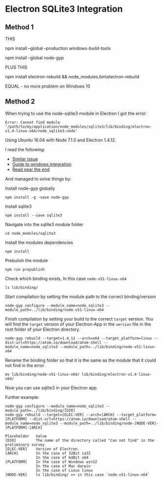# Electron SQLite3 Integration
## Method 1
THIS

npm install –global –production windows-build-tools

npm install –global node-gyp

PLUS THIS

npm install electron-rebuild && node_modules.bin\electron-rebuild

EQUAL - no more problem on Windows 10

## Method 2
When trying to use the node-sqlite3 module in Electron I got the error:

    Error: Cannot find module '/path/to/my/application/node_modules/sqlite3/lib/binding/electron-v1.4-linux-x64/node_sqlite3.node'

Using Ubuntu 16.04 with Node 7.1.0 and Electron 1.4.12.

I read the following:

* [Similar issue](https://github.com/TryGhost/Ghost/issues/5911)
* [Guide to windows integration](https://gist.github.com/maximilian-ruppert/9de273f72c1ba4aa62d6)
* [Read near the end](https://translate.google.com/translate?hl=en&sl=ja&u=http://qiita.com/noobar/items/0128677c44bb9dde88b2&prev=search)

And managed to solve things by:

Install node-gyp globally

    npm install -g -save node-gyp

Install sqlite3

    npm install --save sqlite3

Navigate into the sqlite3 module folder

    cd node_modules/sqlite3

Install the modules dependencies

    npm install

Prebulish the module

    npm run prepublish

Check which binding exists, In this case `node-v51-linux-x64`

    ls lib/binding/

Start compilation by setting the module path to the correct binding/version 

    node-gyp configure --module_name=node_sqlite3 --module_path=../lib/binding/node-v51-linux-x64

Finish compilation by setting your build to the correct `target` version. You will find the `target` version of your Electron-App in the `version` file in the root folder of your Electron directory.

    node-gyp rebuild --target=1.4.12 --arch=x64 --target_platform=linux --dist-url=https://atom.io/download/atom-shell --module_name=node_sqlite3 --module_path=../lib/binding/node-v51-linux-x64

Rename the binding folder so that it is the same as the module that it could not find in the error

    mv lib/binding/node-v51-linux-x64/ lib/binding/electron-v1.4-linux-x64/

Now you can use sqlite3 in your Electron app.

Further example:

    node-gyp configure --module_name=node_sqlite3 --module_path=../lib/binding/[DIR]
    node-gyp rebuild --target=[ELEC-VER] --arch=[ARCH] --target_platform=[PLATFORM] --dist-url=https://atom.io/download/atom-shell --module_name=node_sqlite3 --module_path=../lib/binding/node-[NODE-VER]-[PLATFORM]-[ARCH]

    Placeholder   Value
    [DIR]         The name of the directory called "Can not find" in the preliminary survey
    [ELEC-VER]    Version of Electron.
    [ARCH]        In the case of 32Bit ia32
                  In the case of 64Bit x64
    [PLATFORM]    In the case of Windows win32
                  In the case of Mac darwin
                  In the case of Linux linux
    [NODE-VER]    ls lib/binding/ => in this case `node-v51-linux-x64`